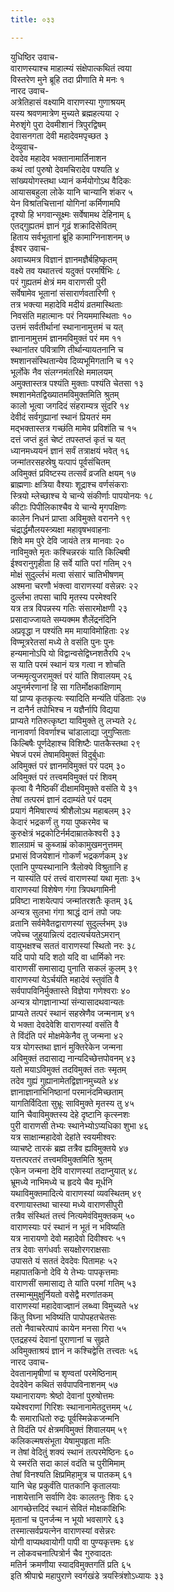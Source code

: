 ```yaml
---
title: ०३३

---
```

युधिष्ठिर उवाच-  
वाराणस्याश्च माहात्म्यं संक्षेपात्कथितं त्वया  
विस्तरेण मुने ब्रूहि तदा प्रीणाति मे मनः १  
नारद उवाच-  
अत्रेतिहासं वक्ष्यामि वाराणस्या गुणाश्रयम्  
यस्य श्रवणमात्रेण मुच्यते ब्रह्महत्यया २  
मेरुशृंगे पुरा देवमीशानं त्रिपुरद्विषम्  
देवासनगता देवी महादेवमपृच्छत ३  
देव्युवाच-  
देवदेव महादेव भक्तानामार्तिनाशन  
कथं त्वां पुरुषो देवमचिरादेव पश्यति ४  
सांख्ययोगस्तथा ध्यानं कर्मयोगोऽथ वैदिकः  
आयासबहुला लोके यानि चान्यानि शंकर ५  
येन विश्रांतचित्तानां योगिनां कर्मिणामपि  
दृश्यो हि भगवान्सूक्ष्मः सर्वेषामथ देहिनाम् ६  
एतद्गुह्यतमं ज्ञानं गूढं शक्रादिसेवितम्  
हिताय सर्वभूतानां ब्रूहि कामाग्निनाशनम् ७  
ईश्वर उवाच-  
अवाच्यमत्र विज्ञानं ज्ञानमज्ञैर्बहिष्कृतम्  
वक्ष्ये तव यथातत्त्वं यदुक्तं परमर्षिभिः ८  
परं गुह्यतमं क्षेत्रं मम वाराणसी पुरी  
सर्वेषामेव भूतानां संसारार्णवतारिणी ९  
तत्र भक्त्या महादेवि मदीयं व्रतमास्थिताः  
निवसंति महात्मानः परं नियममास्थिताः १०  
उत्तमं सर्वतीर्थानां स्थानानामुत्तमं च यत्  
ज्ञानानामुत्तमं ज्ञानमविमुक्तं परं मम ११  
स्थानांतर पवित्राणि तीर्थान्यायतनानि च  
श्मशानसंस्थितान्येव दिव्यभूमिगतानि च १२  
भूर्लोके नैव संलग्नमंतरिक्षे ममालयम्  
अमुक्तास्तत्र पश्यंति मुक्ताः पश्यंति चेतसा १३  
श्मशानमेतद्विख्यातमविमुक्तमिति श्रुतम्  
कालो भूत्वा जगदिदं संहराम्यत्र सुंदरि १४  
देवीदं सर्वगुह्यानां स्थानं प्रियतरं मम  
मद्भक्तास्तत्र गच्छंति मामेव प्रविशंति च १५  
दत्तं जप्तं हुतं चेष्टं तपस्तप्तं कृतं च यत्  
ध्यानमध्ययनं ज्ञानं सर्वं तत्राक्षयं भवेत् १६  
जन्मांतरसहस्रेषु यत्पापं पूर्वसंचितम्  
अविमुक्तं प्रविष्टस्य तत्सर्वं व्रजति क्षयम् १७  
ब्राह्मणाः क्षत्रिया वैश्याः शूद्राश्च वर्णसंकराः  
स्त्रियो म्लेच्छाश्च ये चान्ये संकीर्णाः पापयोनयः १८  
कीटाः पिपीलिकाश्चैव ये चान्ये मृगपक्षिणः  
कालेन निधनं प्राप्ता अविमुक्ते वरानने १९  
चंद्रार्द्धमौलयस्त्र्यक्षा महावृषभवाहनाः  
शिवे मम पुरे देवि जायंते तत्र मानवाः २०  
नाविमुक्ते मृतः कश्चिन्नरकं याति किल्बिषी  
ईश्वरानुगृहीता हि सर्वे यांति परां गतिम् २१  
मोक्षं सुदुर्ल्लभं मत्वा संसारं चातिभीषणम्  
अश्मना चरणौ भंक्त्वा वाराणस्यां वसेन्नरः २२  
दुर्ल्लभा तपसा चापि मृतस्य परमेश्वरि  
यत्र तत्र विपन्नस्य गतिः संसारमोक्षणी २३  
प्रसादाज्जायते सम्यक्मम शैलेंद्रनंदिनि  
अप्रवृद्धा न पश्यंति मम मायाविमोहिताः २४  
विण्मूत्ररेतसां मध्ये ते वसंति पुनः पुनः  
हन्यमानोऽपि यो विद्वान्वसेद्विघ्नशतैरपि २५  
स याति परमं स्थानं यत्र गत्वा न शोचति  
जन्ममृत्युजरामुक्तं परं यांति शिवालयम् २६  
अपुनर्मरणानां हि सा गतिर्मोक्षकांक्षिणाम्  
यां प्राप्य कृतकृत्यः स्यादिति मन्यंति पंडिताः २७  
न दानैर्न तपोभिश्च न यज्ञैर्नापि विद्यया  
प्राप्यते गतिरुत्कृष्टा याविमुक्ते तु लभ्यते २८  
नानावर्णा विवर्णाश्च चांडालाद्या जुगुप्सिताः  
किल्बिषैः पूर्णदेहाश्च विशिष्टैः पातकैस्तथा २९  
भेषजं परमं तेषामविमुक्तं विदुर्बुधाः  
अविमुक्तं परं ज्ञानमविमुक्तं परं पदम् ३०  
अविमुक्तं परं तत्त्वमविमुक्तं परं शिवम्  
कृत्वा वै नैष्ठिकीं दीक्षामविमुक्ते वसंति ये ३१  
तेषां तत्परमं ज्ञानं ददाम्यंते परं पदम्  
प्रयागं नैमिषारण्यं श्रीशैलोऽथ महाबलम् ३२  
केदारं भद्रकर्णं तु गया पुष्करमेव च  
कुरुक्षेत्रं भद्रकोटिर्नर्मदाम्रातकेश्वरी ३३  
शालग्रामं च कुब्जाम्रं कोकामुखमनुत्तमम्  
प्रभासं विजयेशानं गोकर्णं भद्रकर्णकम् ३४  
एतानि पुण्यस्थानानि त्रैलोक्ये विश्रुतानि ह  
न यास्यंति परं तत्त्वं वाराणस्यां यथा मृताः ३५  
वाराणस्यां विशेषेण गंगा त्रिपथगामिनी  
प्रविष्टा नाशयेत्पापं जन्मांतरशतैः कृतम् ३६  
अन्यत्र सुलभा गंगा श्राद्धं दानं तपो जपः  
व्रतानि सर्वमेवैतद्वाराणस्यां सुदुर्ल्लभम् ३७  
जपेच्च जुहुयान्नित्यं ददात्यर्चयतेऽमरान्  
वायुभक्षश्च सततं वाराणस्यां स्थितो नरः ३८  
यदि पापो यदि शठो यदि वा धार्मिको नरः  
वाराणसीं समासाद्य पुनाति सकलं कुलम् ३९  
वाराणस्यां येऽर्चयंति महादेवं स्तुवंति वै  
सर्वपापविनिर्मुक्तास्ते विज्ञेया गणेश्वराः ४०  
अन्यत्र योगज्ञानाभ्यां संन्यासादथवान्यतः  
प्राप्यते तत्परं स्थानं सहस्रेणैव जन्मनाम् ४१  
ये भक्ता देवदेवेशि वाराणस्यां वसंति वै  
ते विंदंति परं मोक्षमेकेनैव तु जन्मना ४२  
यत्र योगस्तथा ज्ञानं मुक्तिरेकेन जन्मना  
अविमुक्तं तदासाद्य नान्यदिच्छेत्तपोवनम् ४३  
यतो मयाऽविमुक्तं तदविमुक्तं ततः स्मृतम्  
तदेव गुह्यं गुह्यानामेतद्विज्ञानमुच्यते ४४  
ज्ञानाज्ञानाभिनिष्ठानां परमानंदमिच्छताम्  
यागतिर्विदिता सुभ्रूः साविमुक्ते मृतस्य तु ४५  
यानि चैवाविमुक्तस्य देहे दृष्टानि कृत्स्नशः  
पुरी वाराणसी तेभ्यः स्थानेभ्योऽप्यधिका शुभा ४६  
यत्र साक्षान्महादेवो देहांते स्वयमीश्वरः  
व्याचष्टे तारकं ब्रह्म तत्रैव ह्यविमुक्तये ४७  
यत्तत्परतरं तत्त्वमविमुक्तमिति श्रुतम्  
एकेन जन्मना देवि वाराणस्यां तदाप्नुयात् ४८  
भ्रूमध्ये नाभिमध्ये च हृदये चैव मूर्धनि  
यथाविमुक्तमादित्ये वाराणस्यां व्यवस्थितम् ४९  
वरणायास्तथा चास्या मध्ये वाराणसीपुरी  
तत्रैव संस्थितं तत्त्वं नित्यमेवंविमुक्तकम् ५०  
वाराणस्याः परं स्थानं न भूतं न भविष्यति  
यत्र नारायणो देवो महादेवो दिवीश्वरः ५१  
तत्र देवाः सगंधर्वाः सयक्षोरगराक्षसाः  
उपासते यं सततं देवदेवः पितामहः ५२  
महापातकिनो देवि ये तेभ्यः पापकृत्तमाः  
वाराणसीं समासाद्य ते यांति परमां गतिम् ५३  
तस्मान्मुमुक्षुर्नियतो वसेद्वै मरणांतकम्  
वाराणस्यां महादेवाज्ज्ञानं लब्ध्वा विमुच्यते ५४  
किंतु विघ्ना भविष्यंति पापोपहतचेतसः  
ततो नैवाचरेत्पापं कायेन मनसा गिरा ५५  
एतद्रहस्यं देवानां पुराणानां च सुव्रते  
अविमुक्ताश्रयं ज्ञानं न कश्चिद्वेत्ति तत्त्वतः ५६  
नारद उवाच-  
देवतानामृषीणां च शृण्वतां परमेष्ठिनाम्  
देवदेवेन कथितं सर्वपापविनाशनम् ५७  
यथानारायणः श्रेष्ठो देवानां पुरुषोत्तमः  
यथेश्वराणां गिरिशः स्थानानामेतदुत्तमम् ५८  
यैः समाराधितो रुद्रः पूर्वस्मिन्नेकजन्मनि  
ते विदंति परं क्षेत्रमविमुक्तं शिवालयम् ५९  
कलिकल्मषसंभूता येषामुपहृता मतिः  
न तेषां वेदितुं शक्यं स्थानं तत्परमेष्ठिनः ६०  
ये स्मरंति सदा कालं वदंति च पुरीमिमाम्  
तेषां विनश्यति क्षिप्रमिहामुत्र च पातकम् ६१  
यानि चेह प्रकुर्वंति पातकानि कृतालयाः  
नाशयेत्तानि सर्वाणि देवः कालतनुः शिवः ६२  
आगच्छेत्तदिदं स्थानं सेवितं मोक्षकांक्षिभिः  
मृतानां च पुनर्जन्म न भूयो भवसागरे ६३  
तस्मात्सर्वप्रयत्नेन वाराणस्यां वसेन्नरः  
योगी वाप्यथवायोगी पापी वा पुण्यकृत्तमः ६४  
न लोकवचनात्पित्रोर्न चैव गुरुवादतः  
मतिर्न क्रमणीया स्यादविमुक्तगतिं प्रति ६५  
इति श्रीपाद्मे महापुराणे स्वर्गखंडे त्रयस्त्रिंशोऽध्यायः ३३